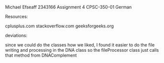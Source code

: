 Michael Efseaff
2343166
Assignment 4
CPSC-350-01
German

Resources:

cplusplus.com
stackoverflow.com
geeksforgeeks.org


deviations:

since we could do the classes how we liked, I found it easier to do the file writing and processing in the DNA class so the fileProcessor class just calls that method from DNAComplement